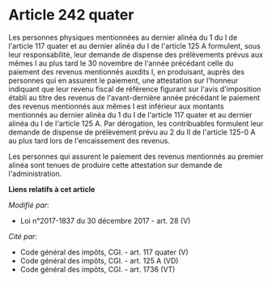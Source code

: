 # Article 242 quater

Les personnes physiques mentionnées au dernier alinéa du 1 du I de l'article 117 quater et au dernier alinéa du I de
l'article 125 A formulent, sous leur responsabilité, leur demande de dispense des prélèvements prévus aux mêmes I au plus
tard le 30 novembre de l'année précédant celle du paiement des revenus mentionnés auxdits I, en produisant, auprès des
personnes qui en assurent le paiement, une attestation sur l'honneur indiquant que leur revenu fiscal de référence figurant
sur l'avis d'imposition établi au titre des revenus de l'avant-dernière année précédant le paiement des revenus mentionnés
aux mêmes I est inférieur aux montants mentionnés au dernier alinéa du 1 du I de l'article 117 quater et au dernier alinéa du
I de l'article 125 A. Par dérogation, les contribuables formulent leur demande de dispense de prélèvement prévu au 2 du II de
l'article 125-0 A au plus tard lors de l'encaissement des revenus.

Les personnes qui assurent le paiement des revenus mentionnés au premier alinéa sont tenues de produire cette attestation sur
demande de l'administration.

**Liens relatifs à cet article**

_Modifié par_:

  - Loi n°2017-1837 du 30 décembre 2017 - art. 28 (V)

_Cité par_:

  - Code général des impôts, CGI. - art. 117 quater (V)
  - Code général des impôts, CGI. - art. 125 A (VD)
  - Code général des impôts, CGI. - art. 1736 (VT)
